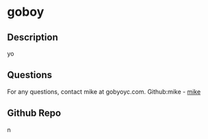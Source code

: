 # goboy
  

## Description 
yo
 







## Questions
For any questions, contact mike at gobyoyc.com.
Github:mike - [mike](https://github.com/goboy.com)<br>

## Github Repo
n
